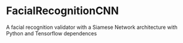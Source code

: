 # FacialRecognitionCNN
A facial recognition validator with a Siamese Network architecture with Python and Tensorflow dependences

